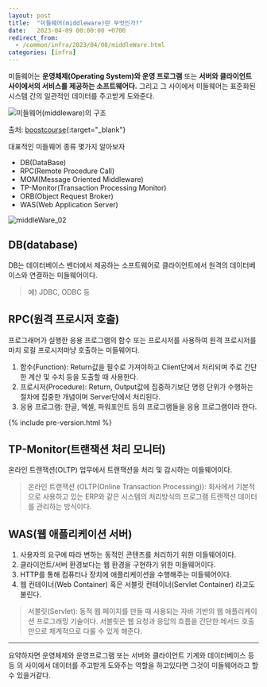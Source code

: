 ```yaml
---
layout: post
title:  "미들웨어(middleware)란 무엇인가?"
date:   2023-04-09 00:00:00 +0700
redirect_from:
  - /common/infra/2023/04/08/middleWare.html
categories: [infra]
---
```


미들웨어는 **운영체제(Operating System)와 운영 프로그램** 또는 **서버와 클라이언트 사이에서의 서비스를 제공하는 소프트웨어다.** 그리고 그 사이에서 미들웨어는 표준화된 시스템 간의 일관적인 데이터를 주고받게 도와준다.

![미들웨어(middleware)의 구조](https://user-images.githubusercontent.com/36956285/230765411-add02cf3-096c-474c-b309-3a293b81f62b.png)

출처: [boostcourse](){:target="_blank"}

대표적인 미들웨어 종류 몇가지 알아보자
* DB(DataBase)
* RPC(Remote Procedure Call) 
* MOM(Message Oriented Middleware) 
* TP-Monitor(Transaction Processing Monitor)
* ORB(Object Request Broker)
* WAS(Web Application Server) 

![middleWare_02](https://user-images.githubusercontent.com/36956285/232182063-01e474f8-e689-40e4-8dc3-2b47f4d55f48.png)

## DB(database)
DB는 데이터베이스 벤더에서 제공하는 소프트웨어로 클라이언트에서 원격의 데이터베이스와 연결하는 미들웨어이다. 
> 예) JDBC, ODBC 등

## RPC(원격 프로시저 호출)
프로그래머가 실행한 응용 프로그램의 함수 또는 프로시저를 사용하여 원격 프로시저를 마치 로컬 프로시저마냥 호출하는 미들웨어다. 

1. 함수(Function): Return값을 필수로 가져야하고 Client단에서 처리되며 주로 간단한 계산 및 수치 등을 도출할 때 사용한다.
2. 프로시저(Procedure): Return, Output값에 집중하기보단 명령 단위가 수행하는 절차에 집중한 개념이며 Server단에서 처리된다.
3. 응용 프로그램: 한글, 엑셀, 파워포인트 등의 프로그램들을 응용 프로그램이라 한다.

{% include pre-version.html %}

## TP-Monitor(트랜잭션 처리 모니터)
온라인 트랜잭션(OLTP) 업무에서 트랜잭션을 처리 및 감시하는 미들웨어이다.

> 온라인 트랜잭션 (OLTP(Online Transaction Processing)): 회사에서 기본적으로 사용하고 있는 ERP와 같은 시스템의 처리방식의 프로그램 트랜잭션 데이터를 관리하는 방식이다. 

## WAS(웹 애플리케이션 서버)
1. 사용자의 요구에 따라 변하는 동적인 콘텐츠를 처리하기 위한 미들웨어이다.
2. 클라이언트/서버 환경보다는 웹 환경을 구현하기 위한 미들웨어이다.
3. HTTP를 통해 컴퓨터나 장치에 애플리케이션을 수행해주는 미들웨어이다.
4. 웹 컨테이너(Web Container) 혹은 서블릿 컨테이너(Servlet Container) 라고도 불린다.

> 서블릿(Servlet): 동적 웹 페이지를 만들 때 사용되는 자바 기반의 웹 애플리케이션 프로그래밍 기술이다. 서블릿은 웹 요청과 응답의 흐름을 간단한 메서드 호출만으로 체계적으로 다룰 수 있게 해준다.

- - -

요약하자면 운영체제와 운영프로그램 또는 서버와 클라이언트 기계와 데이터베이스 등등 의 사이에서 데이터를 주고받게 도와주는 역할을 하고있다면 그것이 미들웨어라고 할 수 있을거같다.